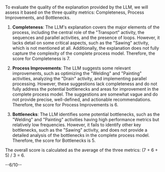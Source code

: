 To evaluate the quality of the explanation provided by the LLM, we will assess it based on the three quality metrics: Completeness, Process Improvements, and Bottlenecks.

1. **Completeness**: The LLM's explanation covers the major elements of the process, including the central role of the "Transport" activity, the sequences and parallel activities, and the presence of loops. However, it lacks detail on some critical aspects, such as the "Sawing" activity, which is not mentioned at all. Additionally, the explanation does not fully capture the complexity of the complete process model. Therefore, the score for Completeness is 7.

2. **Process Improvements**: The LLM suggests some relevant improvements, such as optimizing the "Welding" and "Painting" activities, analyzing the "Drain" activity, and implementing parallel processing. However, these suggestions lack completeness and do not fully address the potential bottlenecks and areas for improvement in the complete process model. The suggestions are somewhat vague and do not provide precise, well-defined, and actionable recommendations. Therefore, the score for Process Improvements is 6.

3. **Bottlenecks**: The LLM identifies some potential bottlenecks, such as the "Welding" and "Painting" activities having high performance metrics but relatively low frequencies. However, it fails to identify other key bottlenecks, such as the "Sawing" activity, and does not provide a detailed analysis of the bottlenecks in the complete process model. Therefore, the score for Bottlenecks is 5.

The overall score is calculated as the average of the three metrics: (7 + 6 + 5) / 3 = 6.

--6/10--